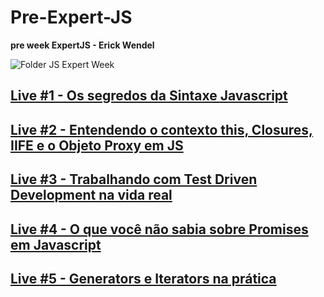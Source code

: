 # Pre-Expert-JS
 **pre week ExpertJS - Erick Wendel**

![Folder JS Expert Week](https://static-public.klickpages.com.br/uploads/media/file/3117110/identidade_jsexpert.png)

## [Live #1 - Os segredos da Sintaxe Javascript](https://www.youtube.com/watch?v=DiqLe0nDekA&ab_channel=ErickWendel)

## [Live #2 -  Entendendo o contexto this, Closures, IIFE e o Objeto Proxy em JS](https://www.youtube.com/watch?v=tGSpqjerR_U&ab_channel=ErickWendel)

## [Live #3 - Trabalhando com Test Driven Development na vida real](https://www.youtube.com/watch?v=9COpZuJzx18&t=651s&ab_channel=ErickWendel)

## [Live #4 - O que você não sabia sobre Promises em Javascript](https://www.youtube.com/watch?v=40kiPpRoH0A&ab_channel=ErickWendel)

## [Live #5 - Generators e Iterators na prática](https://www.youtube.com/watch?v=w_UE-wTZPpM&ab_channel=ErickWendel)

